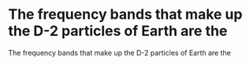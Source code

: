 # The frequency bands that make up the D-2 particles of Earth are the

The frequency bands that make up the D-2 particles of Earth are the